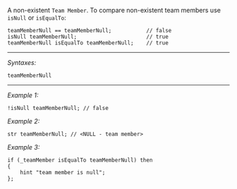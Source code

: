 A non-existent `Team Member`. To compare non-existent team members use `isNull` or `isEqualTo`:

```sqf
teamMemberNull == teamMemberNull;			// false
isNull teamMemberNull;						// true
teamMemberNull isEqualTo teamMemberNull;	// true
```


---
*Syntaxes:*

`teamMemberNull`

---
*Example 1:*

```sqf
!isNull teamMemberNull; // false
```

*Example 2:*

```sqf
str teamMemberNull; // <NULL - team member>
```

*Example 3:*

```sqf
if (_teamMember isEqualTo teamMemberNull) then
{
	hint "team member is null";
};
```